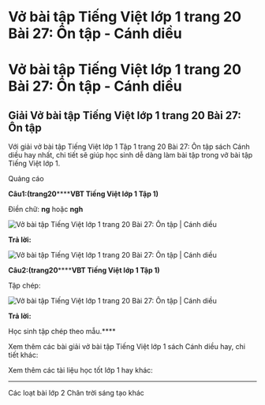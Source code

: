 # Vở bài tập Tiếng Việt lớp 1 trang 20 Bài 27: Ôn tập - Cánh diều

# Vở bài tập Tiếng Việt lớp 1 trang 20 Bài 27: Ôn tập - Cánh diều

## Giải Vở bài tập Tiếng Việt lớp 1 trang 20 Bài 27: Ôn tập

Với giải vở bài tập Tiếng Việt lớp 1 Tập 1 trang 20 Bài 27: Ôn tập sách Cánh diều hay nhất, chi tiết sẽ giúp học sinh dễ dàng làm bài tập trong vở bài tập Tiếng Việt lớp 1.

Quảng cáo

**Câu****1****:****(trang****20********VBT Tiếng Việt lớp 1 Tập 1)**

Điền chữ: **ng** hoặc **ngh**

![Vở bài tập Tiếng Việt lớp 1 trang 20 Bài 27: Ôn tập | Cánh diều](https://www.vietjack.com/vbt-tieng-viet-1-cd/images/bai-27-on-tap-1.png)

**Trả lời:**

![Vở bài tập Tiếng Việt lớp 1 trang 20 Bài 27: Ôn tập | Cánh diều](https://www.vietjack.com/vbt-tieng-viet-1-cd/images/bai-27-on-tap-4.png)

**Câu****2****:****(trang****20********VBT Tiếng Việt lớp 1 Tập 1)**

Tập chép:

![Vở bài tập Tiếng Việt lớp 1 trang 20 Bài 27: Ôn tập | Cánh diều](https://www.vietjack.com/vbt-tieng-viet-1-cd/images/bai-27-on-tap-3.png)

**Trả lời:**

Học sinh tập chép theo mẫu.****

Xem thêm các bài giải vở bài tập Tiếng Việt lớp 1 sách Cánh diều hay, chi tiết khác:

Xem thêm các tài liệu học tốt lớp 1 hay khác:

* * *

Các loạt bài lớp 2 Chân trời sáng tạo khác
